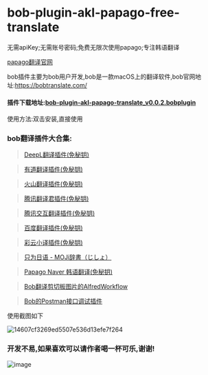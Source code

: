 # bob-plugin-akl-papago-free-translate
无需apiKey;无需账号密码;免费无限次使用papago;专注韩语翻译

[papago翻译官网](https://papago.naver.com/)

bob插件主要为bob用户开发,bob是一款macOS上的翻译软件,bob官网地址:https://bobtranslate.com/

#### 插件下载地址:[bob-plugin-akl-papago-translate_v0.0.2.bobplugin](https://github.com/akl7777777/bob-plugin-akl-papago-free-translate/releases/download/v0.0.2/bob-plugin-akl-papago-translate_v0.0.2.bobplugin)

使用方法:双击安装,直接使用


### bob翻译插件大合集:


>[DeepL翻译插件(免秘钥)](https://github.com/akl7777777/bob-plugin-akl-deepl-free-translate)

>[有道翻译插件(免秘钥)](https://github.com/akl7777777/bob-plugin-akl-youdao-free-translate)

>[火山翻译插件(免秘钥)](https://github.com/akl7777777/bob-plugin-akl-volcengine-free-translate)

>[腾讯翻译君插件(免秘钥)](https://github.com/akl7777777/bob-plugin-akl-tencent-free-translate)

>[腾讯交互翻译插件(免秘钥)](https://github.com/akl7777777/bob-plugin-akl-transmart-free-translate)

>[百度翻译插件(免秘钥)](https://github.com/akl7777777/bob-plugin-akl-baidu-free-translate)

>[彩云小译插件(免秘钥)](https://github.com/akl7777777/bob-plugin-akl-caiyunxiaoyi-free-translate)

>[只为日语 - MOJi辞書（じしょ）](https://github.com/akl7777777/bob-plugin-akl-mojidict-translate)

>[Papago Naver 韩语翻译(免秘钥)](https://github.com/akl7777777/bob-plugin-akl-papago-free-translate)

>[Bob翻译剪切板图片的AlfredWorkflow](https://github.com/akl7777777/BobTranslateClipboard)

>[Bob的Postman接口调试插件](https://github.com/akl7777777/bob-plugin-akl-postman)


使用截图如下

![14607cf3269ed5507e536d13efe7f264](https://user-images.githubusercontent.com/84266551/222875117-9fc6792d-0435-48b7-94fc-684b5dc1a165.png)


### 开发不易,如果喜欢可以请作者喝一杯可乐,谢谢!


![image](https://user-images.githubusercontent.com/84266551/219829283-3ed1798e-aeed-4174-bbcb-f93bf3008817.png)
